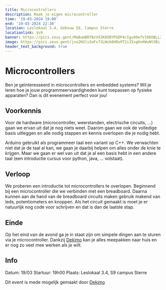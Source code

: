```yaml
---
title: Microcontrollers
description: Maak je eigen microcontroller
time: '19-03-2024 19:00'
end: '19-03-2024 22:30'
location: Leslokaal 3.4, Gebouw S9, Campus Sterre
locationlink: $s9
banner: https://pics.zeus.gent/MaBumBRTBzVX3K0XBYPGDP4cIgu90efV10DOBLL2.jpg
image: https://pics.zeus.gent/jso2KUls3aFx73LWskOHOu9T2i3IxgHvKWuNtXBi.svg
header_text_background: true
---
```


# Microcontrollers

Ben je geïnteresseerd in microcontrollers en embedded systems? 
Wil je leren hoe je jouw programmeervaardigheden kunt toepassen op fysieke apparaten? 
Dan is dit evenement perfect voor jou!

## Voorkennis

Voor de hardware (microcontroller, weerstanden, electrische circuits, ...) gaan we ervan uit dat je nog niets weet. 
Daarom gaan we ook de volledige basis uitleggen en alle nodig stappen en kennis overlopen die je nodig hebt.

Arduino gebruikt als programmeer taal een variant op C++.
We verwachten niet dat je de taal al kan, we gaan je daarbij helpen om alles onder de knie te krijgen.
Maar we gaan er wel van uit dat je al een basis hebt in een andere taal (een introductie cursus voor python, java, ... volstaat).

## Verloop

We proberen een introductie tot microcontrollers te overlopen.
Beginnend bij een microcontroller die we verbinden met een breadboard.
Daarna kunnen aan de hand van de breadboard circuits maken gebruik makend van leds, potentiometers en knoppen.
Als het circuit gemaakt is moet je er natuurlijk nog code voor schrijven en dat is dan de laatste stap.

## Einde

Op het eind van de avond ga je in staat zijn om simpele dingen aan te sturen via je microcontroller.
Dankzij [Dekimo](https://www.dekimo.com/) kan je alles meepakken naar huis en er nog zo veel mee werken als je wilt.

## Info

Datum: 19/03
Startuur: 19h00
Plaats: Leslokaal 3.4, S9 campus Sterre

Dit event is mede mogelijk gemaakt door [Dekimo](https://www.dekimo.com/)
